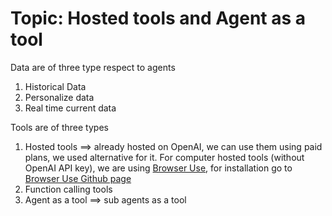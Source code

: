 # **Topic: Hosted tools and Agent as a tool**

Data are of three type respect to agents

1) Historical Data
2) Personalize data
3) Real time current data

Tools are of three types
1) Hosted tools ==> already hosted on OpenAI, we can use them using paid plans, we used alternative for it. For computer hosted tools (without OpenAI API key), we are using [Browser Use](https://browser-use.com/), for installation go to [Browser Use Github page](https://github.com/browser-use/browser-use)
2) Function calling tools
3) Agent as a tool ==> sub agents as a tool